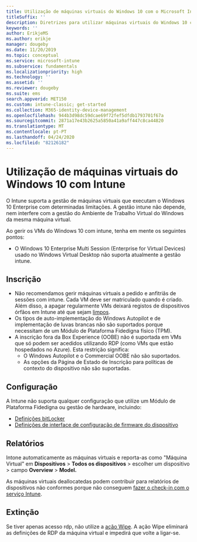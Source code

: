 ```yaml
---
title: Utilização de máquinas virtuais do Windows 10 com o Microsoft Intune
titleSuffix: ''
description: Diretrizes para utilizar máquinas virtuais do Windows 10 com microsoft Intune
keywords: ''
author: ErikjeMS
ms.author: erikje
manager: dougeby
ms.date: 11/20/2019
ms.topic: conceptual
ms.service: microsoft-intune
ms.subservice: fundamentals
ms.localizationpriority: high
ms.technology: ''
ms.assetid: ''
ms.reviewer: dougeby
ms.suite: ems
search.appverid: MET150
ms.custom: intune-classic; get-started
ms.collection: M365-identity-device-management
ms.openlocfilehash: 944b3d98dc59dcae69f72fef5dfdb1793701f67a
ms.sourcegitcommit: 2871a17e43b2625a5850a41a9aff447c8ca44820
ms.translationtype: MT
ms.contentlocale: pt-PT
ms.lasthandoff: 04/24/2020
ms.locfileid: "82126182"
---
```

# <a name="using-windows-10-virtual-machines-with-intune"></a>Utilização de máquinas virtuais do Windows 10 com Intune

O Intune suporta a gestão de máquinas virtuais que executam o Windows 10 Enterprise com determinadas limitações. A gestão intune não depende, nem interfere com a gestão do Ambiente de Trabalho Virtual do Windows da mesma máquina virtual.

Ao gerir os VMs do Windows 10 com intune, tenha em mente os seguintes pontos:

- O Windows 10 Enterprise Multi Session (Enterprise for Virtual Devices) usado no Windows Virtual Desktop não suporta atualmente a gestão intune.

## <a name="enrollment"></a>Inscrição
- Não recomendamos gerir máquinas virtuais a pedido e anfitriãs de sessões com intune. Cada VM deve ser matriculado quando é criado. Além disso, a apagar regularmente VMs deixará registos de dispositivos órfãos em Intune até que sejam [limpos](../remote-actions/devices-wipe.md#automatically-delete-devices-with-cleanup-rules). 
- Os tipos de auto-implementação do Windows Autopilot e de implementação de luvas brancas não são suportados porque necessitam de um Módulo de Plataforma Fidedigna físico (TPM). 
- A inscrição fora da Box Experience (OOBE) não é suportada em VMs que só podem ser acedidos utilizando RDP (como VMs que estão hospedados no Azure). Esta restrição significa:
    - O Windows Autopilot e o Commercial OOBE não são suportados.
    - As opções da Página de Estado de Inscrição para políticas de contexto do dispositivo não são suportadas.


## <a name="configuration"></a>Configuração
A Intune não suporta qualquer configuração que utilize um Módulo de Plataforma Fidedigna ou gestão de hardware, incluindo:
- [Definições bitLocker](../configuration/device-profiles.md#endpoint-protection)
- [Definições de interface de configuração de firmware do dispositivo](../configuration/device-profiles.md#device-firmware-configuration-interface)

## <a name="reporting"></a>Relatórios
Intone automaticamente as máquinas virtuais e reporta-as como "Máquina Virtual" em **Dispositivos** > **Todos os dispositivos** > escolher um dispositivo > campo **Overview** > **Model.** 

As máquinas virtuais deallocatedas podem contribuir para relatórios de dispositivos não conformes porque não conseguem [fazer o check-in com o serviço Intune](../configuration/device-profile-troubleshoot.md#how-long-does-it-take-for-devices-to-get-a-policy-profile-or-app-after-they-are-assigned).

## <a name="retirement"></a>Extinção
Se tiver apenas acesso rdp, não utilize a [ação Wipe](../remote-actions/devices-wipe.md#wipe). A ação Wipe eliminará as definições de RDP da máquina virtual e impedirá que volte a ligar-se.


